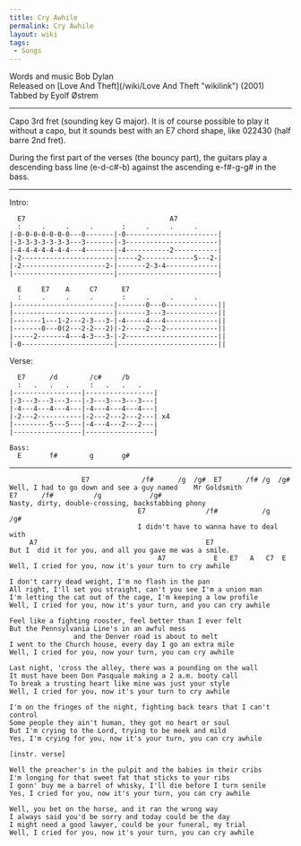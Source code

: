 ```yaml
---
title: Cry Awhile
permalink: Cry Awhile
layout: wiki
tags:
 - Songs
---
```


Words and music Bob Dylan  
Released on [Love And Theft](/wiki/Love And Theft "wikilink") (2001)  
Tabbed by Eyolf Østrem

* * * * *

Capo 3rd fret (sounding key G major). It is of course possible to play
it without a capo, but it sounds best with an E7 chord shape, like
022430 (half barre 2nd fret).

During the first part of the verses (the bouncy part), the guitars play
a descending bass line (e-d-c\#-b) against the ascending e-f\#-g-g\# in
the bass.

* * * * *

Intro:

      E7                                    A7
      :     .     .     .       :     .     .     .
    |-0-0-0-0-0-0-0---0-------|-0-----------------------|
    |-3-3-3-3-3-3-3---3-------|-3-----------------------|
    |-4-4-4-4-4-4-4---4-------|-4-----------2-----------|
    |-2-----------------------|-----2-------------5---2-|
    |-2---------------------2-|-------2-3-4-------------|
    |-------------------------|-------------------------|

      E     E7    A     C7      E7
      :     .     .     .       :     .     .     .
    |-------------------------|-------0---0-------------||
    |-------------------------|-------3---3-------------||
    |-------1---1-2---2-3---3-|-4-----4---4-------------||
    |-------0---0(2---2-2---2)|-2-----2---2-------------||
    |-----2-------4---4-3---3-|-2-----------------------||
    |-0-----------------------|-------------------------||

Verse:

      E7      /d        /c#     /b
      :   .   .   .     :   .   .   .
    |-----------------|-----------------|
    |-3---3---3---3---|-3---3---3---3---|
    |-4---4---4---4---|-4---4---4---4---|
    |-2---2-----------|-2---2---2---2---| x4
    |---------5---5---|-4---4---2---2---|
    |-----------------|-----------------|

    Bass:
      E       f#        g       g#

* * * * *

                      E7             /f#      /g  /g#  E7      /f# /g  /g#
    Well, I had to go down and see a guy named    Mr Goldsmith
    E7      /f#          /g            /g#
    Nasty, dirty, double-crossing, backstabbing phony
                                    E7               /f#           /g        /g#
                                    I didn't have to wanna have to deal with
         A7                                          E7
    But I  did it for you, and all you gave me was a smile.
                                         A7            E   E7   A   C7  E
    Well, I cried for you, now it's your turn to cry awhile

    I don't carry dead weight, I'm no flash in the pan
    All right, I'll set you straight, can't you see I'm a union man
    I'm letting the cat out of the cage, I'm keeping a low profile
    Well, I cried for you, now it's your turn, and you can cry awhile

    Feel like a fighting rooster, feel better than I ever felt
    But the Pennsylvania Line's in an awful mess
                    and the Denver road is about to melt
    I went to the Church house, every day I go an extra mile
    Well, I cried for you, now your turn, you can cry awhile

    Last night, 'cross the alley, there was a pounding on the wall
    It must have been Don Pasquale making a 2 a.m. booty call
    To break a trusting heart like mine was just your style
    Well, I cried for you, now it's your turn to cry awhile

    I'm on the fringes of the night, fighting back tears that I can't control
    Some people they ain't human, they got no heart or soul
    But I'm crying to the Lord, trying to be meek and mild
    Yes, I'm crying for you, now it's your turn, you can cry awhile

    [instr. verse]

    Well the preacher's in the pulpit and the babies in their cribs
    I'm longing for that sweet fat that sticks to your ribs
    I gonn' buy me a barrel of whisky, I'll die before I turn senile
    Yes, I cried for you, now it's your turn, you can cry awhile

    Well, you bet on the horse, and it ran the wrong way
    I always said you'd be sorry and today could be the day
    I might need a good lawyer, could be your funeral, my trial
    Well, I cried for you, now it's your turn, you can cry awhile
